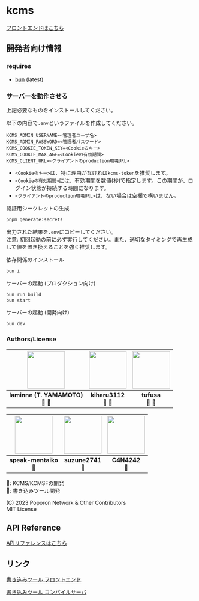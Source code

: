 # kcms

[フロントエンドはこちら](../kcmsf/README.md)

## 開発者向け情報

### requires

- [bun](https://bun.sh/) (latest)

### サーバーを動作させる

上記必要なものをインストールしてください。

以下の内容で`.env`というファイルを作成してください。

```properties
KCMS_ADMIN_USERNAME=<管理者ユーザ名>
KCMS_ADMIN_PASSWORD=<管理者パスワード>
KCMS_COOKIE_TOKEN_KEY=<Cookieのキー>
KCMS_COOKIE_MAX_AGE=<Cookieの有効期間>
KCMS_CLIENT_URL=<クライアントのproduction環境URL>
```

- `<Cookieのキー>`は、特に理由がなければ`kcms-token`を推奨します。
- `<Cookieの有効期間>`には、有効期間を数値(秒)で指定します。この期間が、ログイン状態が持続する時間になります。
- `<クライアントのproduction環境URL>`は、ない場合は空欄で構いません。

認証用シークレットの生成
```bash
pnpm generate:secrets
```
出力された結果を`.env`にコピーしてください。  
注意: 初回起動の前に必ず実行してください。また、適切なタイミングで再生成して値を置き換えることを強く推奨します。

依存関係のインストール

```bash
bun i
```

サーバーの起動 (プロダクション向け)

```bash
bun run build
bun start
```

サーバーの起動 (開発向け)

```bash
bun dev
```

### Authors/License

| <img src="https://github.com/laminne.png" width="100px"> | <img src="https://github.com/kiharu3112.png" width="100px"> | <img src="https://github.com/tufusa.png" width="100px"> |
| :------------------------------------------------------: | :---------------------------------------------------------: | :-----------------------------------------------------: |
|            **laminne (T. YAMAMOTO)**<br>🔧 🦀            |                   **kiharu3112**<br>🔧 🦀                   |                   **tufusa**<br>🔧 🦀                   |

| <img src="https://github.com/speak-mentaiko.png" width="100px"> | <img src="https://github.com/suzune2741.png" width="100px"> | <img src="https://github.com/C4N4242.png" width="100px"> |
| :-------------------------------------------------------------: | :---------------------------------------------------------: | :------------------------------------------------------: |
|                    **speak-mentaiko**<br>🔧                     |                    **suzune2741**<br>🔧                     |                    **C4N4242**<br>🔧                     |

🔧: KCMS/KCMSFの開発  
🦀: 書き込みツール開発

(C) 2023 Poporon Network & Other Contributors  
MIT License

## API Reference

[APIリファレンスはこちら](/docs/api.md)

## リンク

[書き込みツール フロントエンド](https://github.com/poporonnet/kanicon-writer-front)

[書き込みツール コンパイルサーバ](https://github.com/poporonnet/kanicc)
